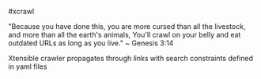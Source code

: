 #xcrawl

"Because you have done this, you are more cursed than all the livestock, and more than all the earth's animals, You'll crawl on your belly and eat outdated URLs as long as you live." ~ Genesis 3:14

Xtensible crawler propagates through links with search constraints defined in yaml files
